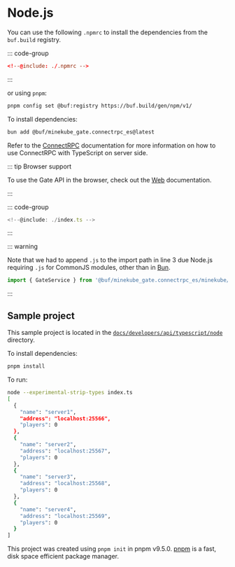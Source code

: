 # Node.js

You can use the following `.npmrc` to install the dependencies from the `buf.build` registry.

::: code-group

```toml [.npmrc]
<!--@include: ./.npmrc -->
```

:::

or using `pnpm`:

```bash
pnpm config set @buf:registry https://buf.build/gen/npm/v1/
```

To install dependencies:

```bash
bun add @buf/minekube_gate.connectrpc_es@latest
```

Refer to the [ConnectRPC](https://connectrpc.com/docs/node/using-clients) documentation for more information on how to use ConnectRPC with TypeScript on server side.

::: tip Browser support

To use the Gate API in the browser, check out the [Web](/developers/api/typescript/web/) documentation.

:::

::: code-group

```ts [index.js]
<!--@include: ./index.ts -->
```

:::

::: warning

Note that we had to append `.js` to the import path in line 3 due Node.js requiring `.js` for CommonJS modules, other than in [Bun](/developers/api/typescript/bun/).

```ts
import { GateService } from '@buf/minekube_gate.connectrpc_es/minekube/gate/v1/gate_service_connect.js';
```

:::

## Sample project

This sample project is located in the [`docs/developers/api/typescript/node`](https://github.com/minekube/gate/tree/main/.web/docs/developers/api/typescript/node) directory.

To install dependencies:

```bash
pnpm install
```

To run:

```bash
node --experimental-strip-types index.ts
[
  {
    "name": "server1",
    "address": "localhost:25566",
    "players": 0
  },
  {
    "name": "server2",
    "address": "localhost:25567",
    "players": 0
  },
  {
    "name": "server3",
    "address": "localhost:25568",
    "players": 0
  },
  {
    "name": "server4",
    "address": "localhost:25569",
    "players": 0
  }
]
```

This project was created using `pnpm init` in pnpm v9.5.0. [pnpm](https://pnpm.io) is a fast, disk space efficient package manager.
